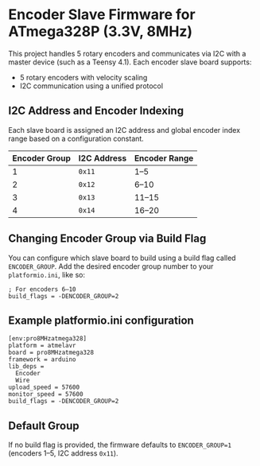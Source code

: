 # Encoder Slave Firmware for ATmega328P (3.3V, 8MHz)

This project handles 5 rotary encoders and communicates via I2C with a master device (such as a Teensy 4.1). Each encoder slave board supports:

- 5 rotary encoders with velocity scaling
- I2C communication using a unified protocol

## I2C Address and Encoder Indexing

Each slave board is assigned an I2C address and global encoder index range based on a configuration constant.

| Encoder Group | I2C Address | Encoder Range |
|---------------|-------------|----------------|
| 1             | `0x11`      | 1–5            |
| 2             | `0x12`      | 6–10           |
| 3             | `0x13`      | 11–15          |
| 4             | `0x14`      | 16–20          |

## Changing Encoder Group via Build Flag

You can configure which slave board to build using a build flag called `ENCODER_GROUP`. Add the desired encoder group number to your `platformio.ini`, like so:

```
; For encoders 6–10
build_flags = -DENCODER_GROUP=2
```


## Example platformio.ini configuration

```
[env:pro8MHzatmega328]
platform = atmelavr
board = pro8MHzatmega328
framework = arduino
lib_deps =
  Encoder
  Wire
upload_speed = 57600
monitor_speed = 57600
build_flags = -DENCODER_GROUP=2
```

## Default Group

If no build flag is provided, the firmware defaults to `ENCODER_GROUP=1` (encoders 1–5, I2C address `0x11`).